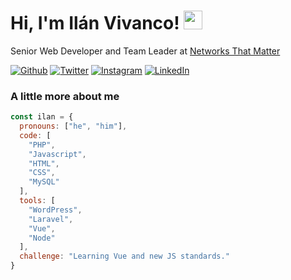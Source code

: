 # Hi, I'm Ilán Vivanco! <img src="https://media.giphy.com/media/du3J3cXyzhj75IOgvA/giphy.gif" height="30px">
Senior Web Developer and Team Leader at [Networks That Matter](https://ntmatter.com/)

[![Github](https://img.shields.io/badge/-Github-24292E?style=flat-square&logo=github&logoColor=white)](https://github.com/IlanVivanco)
[![Twitter](https://img.shields.io/badge/-Twitter-1DA1F2?style=flat-square&logo=twitter&logoColor=white)](https://twitter.com/IlanVivanco)
[![Instagram](https://img.shields.io/badge/-Instagram-C13584?style=flat-square&logo=instagram&logoColor=white)](https://www.instagram.com/ilanvivanco)
[![LinkedIn](https://img.shields.io/badge/-LinkedIn-2867B2?style=flat-square&logo=Linkedin&logoColor=white)](https://www.linkedin.com/in/ilanvivanco)


### A little more about me

```js
const ilan = {
  pronouns: ["he", "him"],
  code: [
    "PHP",
    "Javascript",
    "HTML",
    "CSS",
    "MySQL"
  ],
  tools: [
    "WordPress",
    "Laravel",
    "Vue",
    "Node"
  ],
  challenge: "Learning Vue and new JS standards."
}
